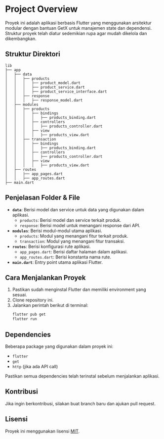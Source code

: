 # Project Overview
Proyek ini adalah aplikasi berbasis Flutter yang menggunakan arsitektur modular dengan bantuan GetX untuk manajemen state dan dependensi. Struktur proyek telah diatur sedemikian rupa agar mudah dikelola dan dikembangkan.

## Struktur Direktori

```
lib
├── app
│   ├── data
│   │   ├── products
│   │   │   ├── product_model.dart
│   │   │   ├── product_service.dart
│   │   │   ├── product_service_interface.dart
│   │   ├── response
│   │   │   ├── response_model.dart
│   ├── modules
│   │   ├── products
│   │   │   ├── bindings
│   │   │   │   ├── products_binding.dart
│   │   │   ├── controllers
│   │   │   │   ├── products_controller.dart
│   │   │   ├── view
│   │   │   │   ├── products_view.dart
│   │   ├── transaction
│   │   │   ├── bindings
│   │   │   │   ├── products_binding.dart
│   │   │   ├── controllers
│   │   │   │   ├── products_controller.dart
│   │   │   ├── view
│   │   │   │   ├── products_view.dart
│   ├── routes
│   │   ├── app_pages.dart
│   │   ├── app_routes.dart
├── main.dart
```

## Penjelasan Folder & File
- **`data`**: Berisi model dan service untuk data yang digunakan dalam aplikasi.
  - `products`: Berisi model dan service terkait produk.
  - `response`: Berisi model untuk menangani response dari API.
- **`modules`**: Berisi modul-modul utama aplikasi.
  - `products`: Modul yang menangani fitur terkait produk.
  - `transaction`: Modul yang menangani fitur transaksi.
- **`routes`**: Berisi konfigurasi rute aplikasi.
  - `app_pages.dart`: Berisi daftar halaman dalam aplikasi.
  - `app_routes.dart`: Berisi konstanta nama rute.
- **`main.dart`**: Entry point utama aplikasi Flutter.

## Cara Menjalankan Proyek
1. Pastikan sudah menginstal Flutter dan memiliki environment yang sesuai.
2. Clone repository ini.
3. Jalankan perintah berikut di terminal:
   ```sh
   flutter pub get
   flutter run
   ```

## Dependencies
Beberapa package yang digunakan dalam proyek ini:
- `flutter`
- `get`
- `http` (jika ada API call)

Pastikan semua dependencies telah terinstal sebelum menjalankan aplikasi.

## Kontribusi
Jika ingin berkontribusi, silakan buat branch baru dan ajukan pull request.

## Lisensi
Proyek ini menggunakan lisensi [MIT](LICENSE).


